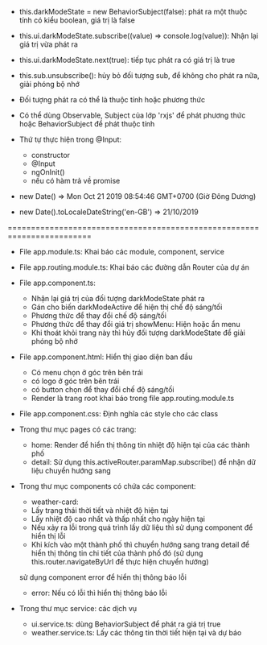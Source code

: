 - this.darkModeState = new BehaviorSubject<boolean>(false): phát ra một thuộc tính có kiểu boolean, 
giá trị là false

- this.ui.darkModeState.subscribe((value) => console.log(value)): Nhận lại giá trị vừa phát ra

- this.ui.darkModeState.next(true): tiếp tục phát ra có giá trị là true

- this.sub.unsubscribe(): hủy bỏ đối tượng sub, để không cho phát ra nữa, giải phóng bộ nhớ

- Đối tượng phát ra có thể là thuộc tính hoặc phương thức

- Có thể dùng Observable, Subject của lớp 'rxjs' để phát phương thức hoặc
BehaviorSubject để phát thuộc tính

- Thứ tự thực hiện trong @Input:
	+ constructor
	+ @Input
	+ ngOnInit()
	+ nếu có hàm trả về promise

- new Date() => Mon Oct 21 2019 08:54:46 GMT+0700 (Giờ Đông Dương)
- new Date().toLocaleDateString('en-GB') => 21/10/2019

========================================================================
- File app.module.ts: Khai báo các module, component, service
- File app.routing.module.ts: Khai báo các đường dẫn Router của dự án
- File app.component.ts: 
	+ Nhận lại giá trị của đối tượng darkModeState phát ra
	+ Gán cho biến darkModeActive để hiện thị chế độ sáng/tối
	+ Phương thức để thay đổi chế độ sáng/tối
	+ Phương thức để thay đổi giá trị showMenu: Hiện hoặc ẩn menu
	+ Khi thoát khỏi trang này thì hủy đối tượng darkModeState để giải phóng bộ nhớ
- File app.component.html:
	Hiển thị giao diện ban đầu
	+ Có menu chọn ở góc trên bên trái
	+ có logo ở góc trên bên trái
	+ có button chọn để thay đổi chế độ sáng/tối
	+ Render <router-outlet></router-outlet> là trang root
	khai báo trong file app.routing.module.ts
- File app.component.css: Định nghĩa các style cho các class
- Trong thư mục pages có các trang:
	+ home: Render <weather-card> để hiển thị thông tin nhiệt độ hiện tại
	của các thành phố
	+ detail: Sử dụng this.activeRouter.paramMap.subscribe() để nhận dữ liệu chuyển hướng sang
- Trong thư mục components có chứa các component:
	+ weather-card:
	- Lấy trạng thái thời tiết và nhiệt độ hiện tại
	- Lấy nhiệt độ cao nhất và thấp nhất cho ngày hiện tại
	- Nếu xảy ra lỗi trong quá trình lấy dữ liệu thì
	sử dụng component <error> để hiển thị lỗi
	- Khi kích vào một thành phố thì chuyển hướng sang trang detail
	 để hiển thị thông tin chi tiết của thành phố đó
	 (sử dụng this.router.navigateByUrl để thực hiện chuyển hướng)
	 
	sử dụng component error để hiển thị thông báo lỗi
	+ error: Nếu có lỗi thì hiển thị thông báo lỗi
- Trong thư mục service: các dịch vụ
	+ ui.service.ts: dùng BehaviorSubject để phát ra giá trị true
	+ weather.service.ts: Lấy các thông tin thời tiết hiện tại và dự báo	